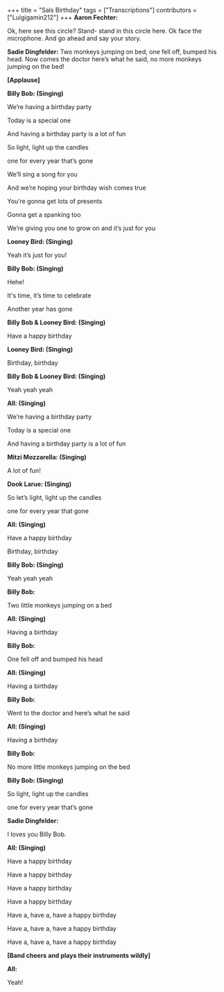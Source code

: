 +++
title = "Sals Birthday"
tags = ["Transcriptions"]
contributors = ["Luigigamin212"]
+++
**Aaron Fechter:**

Ok, here see this circle? Stand- stand in this circle here. Ok face the microphone. And go ahead and say your story.

**Sadie Dingfelder:**
Two monkeys jumping on bed, one fell off, bumped his head. Now comes the doctor here’s what he said, no more monkeys jumping on the bed!

**[Applause]**

**Billy Bob: (Singing)**

We’re having a birthday party

Today is a special one

And having a birthday party is a lot of fun

So light, light up the candles

one for every year that’s gone

We’ll sing a song for you 

And we’re hoping your birthday wish comes true

You’re gonna get lots of presents 

Gonna get a spanking too

We’re giving you one to grow on and it’s just for you 

**Looney Bird: (Singing)**

Yeah it’s just for you!

**Billy Bob: (Singing)**

Hehe!

It's time, it’s time to celebrate

Another year has gone

**Billy Bob & Looney Bird: (Singing)**

Have a happy birthday

**Looney Bird: (Singing)**

Birthday, birthday 

**Billy Bob & Looney Bird: (Singing)**

Yeah yeah yeah

**All: (Singing)**

We’re having a birthday party

Today is a special one

And having a birthday party is a lot of fun

**Mitzi Mozzarella: (Singing)**

A lot of fun!

**Dook Larue: (Singing)**

So let’s light, light up the candles 

one for every year that gone

**All: (Singing)**

Have a happy birthday

Birthday, birthday

**Billy Bob: (Singing)**

Yeah yeah yeah

**Billy Bob:**

Two little monkeys jumping on a bed

**All: (Singing)**

Having a birthday

**Billy Bob:**

One fell off and bumped his head

**All: (Singing)**

Having a birthday

**Billy Bob:**

Went to the doctor and here’s what he said

**All: (Singing)**

Having a birthday

**Billy Bob:**

No more little monkeys jumping on the bed

**Billy Bob: (Singing)**

So light, light up the candles

one for every year that’s gone

**Sadie Dingfelder:**

I loves you Billy Bob.

**All: (Singing)**

Have a happy birthday 

Have a happy birthday

Have a happy birthday

Have a happy birthday

Have a, have a, have a happy birthday 

Have a, have a, have a happy birthday 

Have a, have a, have a happy birthday 

**[Band cheers and plays their instruments wildly]**

**All:**

Yeah!
